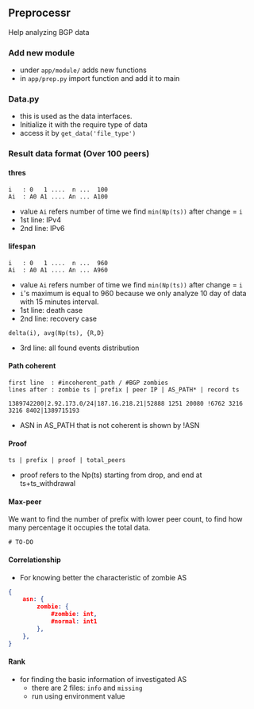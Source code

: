 Preprocessr
---
Help analyzing BGP data


### Add new module
- under `app/module/` adds new functions
- in `app/prep.py` import function and add it to main

### Data.py
- this is used as the data interfaces.
- Initialize it with the require type of data
- access it by `get_data('file_type')`

### Result data format (Over 100 peers)
#### thres
```
i   : 0   1 ....  n ...  100
Ai  : A0 A1 .... An ... A100
```
- value `Ai` refers number of time we find `min(Np(ts))` after change = `i`
- 1st line: IPv4
- 2nd line: IPv6


#### lifespan
```
i   : 0   1 ....  n ...  960
Ai  : A0 A1 .... An ... A960
```
- value `Ai` refers number of time we find `min(Np(ts))` after change = `i` 
- `i`'s maximum  is equal to 960 because we only analyze 10 day of data with 15 minutes interval.
- 1st line: death case
- 2nd line: recovery case

```
delta(i), avg(Np(ts), {R,D}
```
- 3rd line: all found events distribution

#### Path coherent
```
first line  : #incoherent_path / #BGP zombies
lines after : zombie ts | prefix | peer IP | AS_PATH* | record ts

1389742200|2.92.173.0/24|187.16.218.21|52888 1251 20080 !6762 3216 3216 8402|1389715193
```
- ASN in AS_PATH that is not coherent is shown by !ASN

#### Proof 
```
ts | prefix | proof | total_peers
```
- proof refers to the Np(ts) starting from drop, and end at ts+ts_withdrawal


#### Max-peer 
We want to find the number of prefix with lower peer count, to find how many percentage it occupies the total data.
```
# TO-DO
```

#### Correlationship
- For knowing better the characteristic of zombie AS
```json
{
    asn: {
        zombie: {
            #zombie: int,
            #normal: int1
        },
    }, 
}
```

#### Rank 
- for finding the basic information of investigated AS
    - there are 2 files: `info` and `missing`
    - run using environment value
